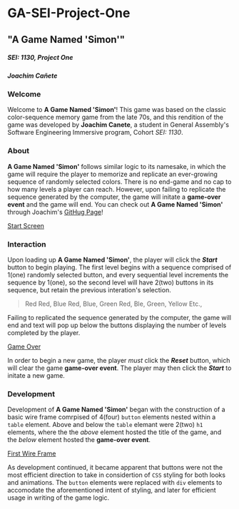 # GA-SEI-Project-One
## "A Game Named 'Simon'"
##### SEI: 1130, Project One
##### Joachim Cañete

### Welcome

Welcome to **A Game Named 'Simon'**!
This game was based on the classic color-sequence memory game from the late 70s, and this rendition of the game was developed by **Joachim Canete**, a student in General Assembly's Software Engineering Immersive program, Cohort *SEI: 1130*.

### About

**A Game Named 'Simon'** follows similar logic to its namesake, in which the game will require the player to memorize and replicate an ever-growing sequence of randomly selected colors. There is no end-game and no cap to how many levels a player can reach. However, upon failing to replicate the sequence generated by the computer, the game will initate a **game-over event** and the game will end. You can check out **A Game Named 'Simon'** through Joachim's [GitHug Page]()!

[Start Screen](AGNS_start(smol))

### Interaction

Upon loading up **A Game Named 'Simon'**, the player will click the **_Start_** button to begin playing. The first level begins with a sequence comprised of 1(one) randomly selected button, and every sequential level increments the sequence by 1(one), so the second level will have 2(two) buttons in its sequence, but retain the previous interation's selection.

> Red
> Red, Blue
> Red, Blue, Green
> Red, Ble, Green, Yellow
> Etc.,

Failing to replicated the sequence generated by the computer, the game will end and text will pop up below the buttons displaying the number of levels completed by the player.

[Game Over](AGNS_gameOver(smol))

In order to begin a new game, the player *must* click the **_Reset_** button, which will clear the game **game-over event**. The player may then click the **_Start_** to initate a new game.

### Development

Development of **A Game Named 'Simon'** began with the construction of a basic wire frame comrpised of 4(four) `button` elements nested within a `table` element. Above and below the `table` elemant were 2(two) `h1` elements, where the the *above* element hosted the title of the game, and the *below* element hosted the **game-over event**.

[First Wire Frame](SimonWF1(smol))

As development continued, it became apparent that buttons were not the most efficient direction to take in considertion of `CSS` styling for both looks and animations. The `button` elements were replaced with `div` elements to accomodate the aforementioned intent of styling, and later for efficient usage in writing of the game logic.